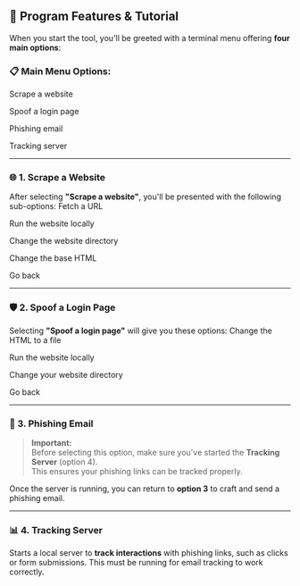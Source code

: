 ## 🧪 Program Features & Tutorial

When you start the tool, you'll be greeted with a terminal menu offering **four main options**:

### 📋 Main Menu Options:
Scrape a website

Spoof a login page

Phishing email

Tracking server

---

### 🌐 1. Scrape a Website

After selecting **"Scrape a website"**, you'll be presented with the following sub-options:
Fetch a URL

Run the website locally

Change the website directory

Change the base HTML

Go back

---

### 🛡️ 2. Spoof a Login Page

Selecting **"Spoof a login page"** will give you these options:
Change the HTML to a file

Run the website locally

Change your website directory

Go back

---

### 📧 3. Phishing Email

> **Important:**  
Before selecting this option, make sure you've started the **Tracking Server** (option 4).  
This ensures your phishing links can be tracked properly.

Once the server is running, you can return to **option 3** to craft and send a phishing email.

---

### 📊 4. Tracking Server

Starts a local server to **track interactions** with phishing links, such as clicks or form submissions. This must be running for email tracking to work correctly.
